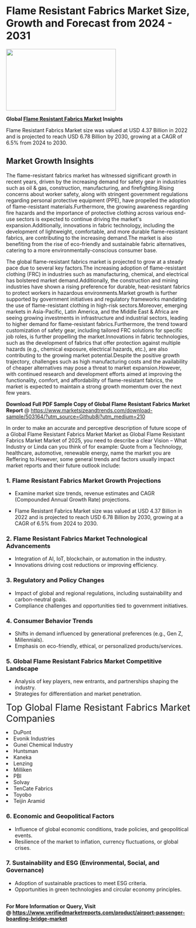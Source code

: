 <H1>Flame Resistant Fabrics Market Size, Growth and Forecast from 2024 - 2031</H1><img class="aligncenter size-medium wp-image-584254" src="https://thirdeyenews.in/wp-content/uploads/2024/09/Global-Market-Research-300x168.jpeg" alt="" width="300" height="168" /><p><strong>Global&nbsp;<a href="https://www.marketsizeandtrends.com/download-sample/503164/?utm_source=Github8j?utm_medium=210">Flame Resistant Fabrics Market</a> Insights</strong></p><p>Flame Resistant Fabrics Market size was valued at USD 4.37 Billion in 2022 and is projected to reach USD 6.78 Billion by 2030, growing at a CAGR of 6.5% from 2024 to 2030.</p><p><h2>Market Growth Insights</h2> <p>The flame-resistant fabrics market has witnessed significant growth in recent years, driven by the increasing demand for safety gear in industries such as oil & gas, construction, manufacturing, and firefighting.Rising concerns about worker safety, along with stringent government regulations regarding personal protective equipment (PPE), have propelled the adoption of flame-resistant materials.Furthermore, the growing awareness regarding fire hazards and the importance of protective clothing across various end-use sectors is expected to continue driving the market's expansion.Additionally, innovations in fabric technology, including the development of lightweight, comfortable, and more durable flame-resistant fabrics, are contributing to the increasing demand.The market is also benefiting from the rise of eco-friendly and sustainable fabric alternatives, catering to a more environmentally-conscious consumer base.</p> <p>The global flame-resistant fabrics market is projected to grow at a steady pace due to several key factors.The increasing adoption of flame-resistant clothing (FRC) in industries such as manufacturing, chemical, and electrical has bolstered market demand.Additionally, the construction and mining industries have shown a rising preference for durable, heat-resistant fabrics to protect workers in hazardous environments.Market growth is further supported by government initiatives and regulatory frameworks mandating the use of flame-resistant clothing in high-risk sectors.Moreover, emerging markets in Asia-Pacific, Latin America, and the Middle East & Africa are seeing growing investments in infrastructure and industrial sectors, leading to higher demand for flame-resistant fabrics.Furthermore, the trend toward customization of safety gear, including tailored FRC solutions for specific job roles, is further propelling the market.Innovations in fabric technologies, such as the development of fabrics that offer protection against multiple hazards (e.g., chemical exposure, electrical hazards, etc.), are also contributing to the growing market potential.Despite the positive growth trajectory, challenges such as high manufacturing costs and the availability of cheaper alternatives may pose a threat to market expansion.However, with continued research and development efforts aimed at improving the functionality, comfort, and affordability of flame-resistant fabrics, the market is expected to maintain a strong growth momentum over the next few years.</p> <p><span class=""><strong>Download Full PDF Sample Copy of Global Flame Resistant Fabrics Market Report</strong> @ <a href="https://www.marketsizeandtrends.com/download-sample/503164/?utm_source=Github8j?utm_medium=210" target="_blank">https://www.marketsizeandtrends.com/download-sample/503164/?utm_source=Github8j?utm_medium=210</a></span></p><p>In order to make an accurate and perceptive description of future scope of a Global&nbsp;Flame Resistant Fabrics Market Market as Global&nbsp;Flame Resistant Fabrics Market Market of 2025, you need to describe a clear Vision &ndash; What Industry or Linda can you think of for example: Quote from a Technology, healthcare, automotive, renewable energy, name the market you are Reffering to.However, some general trends and factors usually impact market reports and their future outlook include:</p><h3>1.&nbsp;<strong>Flame Resistant Fabrics Market Growth Projections</strong></h3><ul><li>Examine market size trends, revenue estimates and CAGR (Compounded Annual Growth Rate) projections.</li><li><p>Flame Resistant Fabrics Market size was valued at USD 4.37 Billion in 2022 and is projected to reach USD 6.78 Billion by 2030, growing at a CAGR of 6.5% from 2024 to 2030.</p></li></ul><h3>2.&nbsp;<strong>Flame Resistant Fabrics Market Technological Advancements</strong></h3><ul><li>Integration of AI, IoT, blockchain, or automation in the industry.</li><li>Innovations driving cost reductions or improving efficiency.</li></ul><h3>3.&nbsp;<strong>Regulatory and Policy Changes</strong></h3><ul><li>Impact of global and regional regulations, including sustainability and carbon-neutral goals.</li><li>Compliance challenges and opportunities tied to government initiatives.</li></ul><h3>4.&nbsp;<strong>Consumer Behavior Trends</strong></h3><ul><li>Shifts in demand influenced by generational preferences (e.g., Gen Z, Millennials).</li><li>Emphasis on eco-friendly, ethical, or personalized products/services.</li></ul><h3>5.&nbsp;<strong>Global Flame Resistant Fabrics Market Competitive Landscape</strong></h3><ul><li>Analysis of key players, new entrants, and partnerships shaping the industry.</li><li>Strategies for differentiation and market penetration.</li></ul><p data-pm-slice="1 1 []"><span style="color: inherit; font-family: inherit; font-size: 25px;">Top Global Flame Resistant Fabrics Market Companies</span></p><div class="" data-test-id=""><p><li>DuPont</li><li> Evonik Industries</li><li> Gunei Chemical Industry</li><li> Huntsman</li><li> Kaneka</li><li> Lenzing</li><li> Milliken</li><li> PBI</li><li> Solvay</li><li> TenCate Fabrics</li><li> Toyobo</li><li> Teijin Aramid</li></p></div><h3>6.&nbsp;<strong>Economic and Geopolitical Factors</strong></h3><ul><li>Influence of global economic conditions, trade policies, and geopolitical events.</li><li>Resilience of the market to inflation, currency fluctuations, or global crises.</li></ul><h3>7.&nbsp;<strong>Sustainability and ESG (Environmental, Social, and Governance)</strong></h3><ul><li>Adoption of sustainable practices to meet ESG criteria.</li><li>Opportunities in green technologies and circular economy principles.</li></ul><h2><strong style="font-size: 14px;">For More Information or Query, Visit @&nbsp;</strong><a style="background-color: #ffffff; font-size: 14px;" href="https://www.marketsizeandtrends.com/report/flame-resistant-fabrics-market/" target="_blank">https://www.verifiedmarketreports.com/product/airport-passenger-boarding-bridge-market</a></h2>